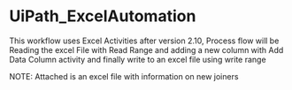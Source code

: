 # UiPath_ExcelAutomation
This workflow uses Excel Activities after version 2.10, Process flow will 
be Reading the excel File with Read Range and adding a new column with Add Data Column activity
and finally write to an excel file using write range

NOTE: Attached is an excel file with information on new joiners
